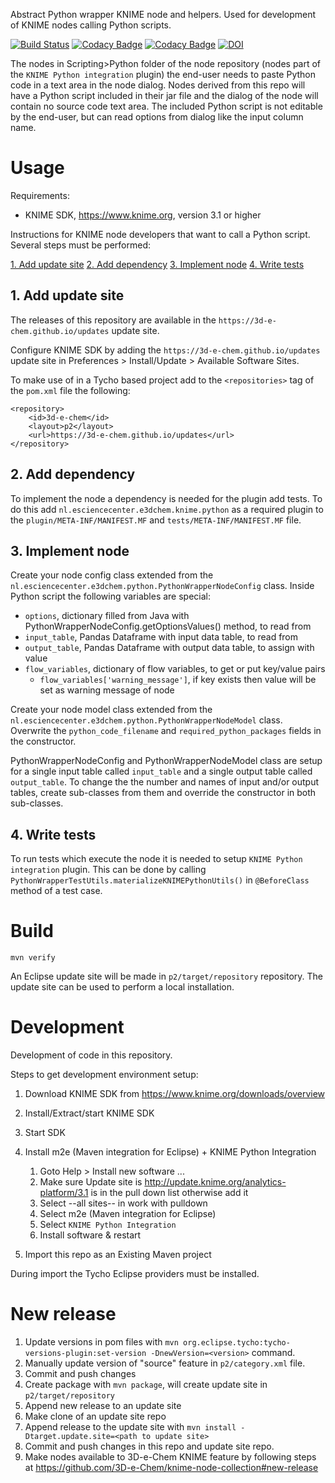 Abstract Python wrapper KNIME node and helpers.
Used for development of KNIME nodes calling Python scripts.

[![Build Status](https://travis-ci.org/3D-e-Chem/knime-python-wrapper.svg?branch=master)](https://travis-ci.org/3D-e-Chem/knime-python-wrapper)
[![Codacy Badge](https://api.codacy.com/project/badge/Grade/a3d5b851ea49449cb30c3ed9c8381335)](https://www.codacy.com/app/3D-e-Chem/knime-python-wrapper?utm_source=github.com&amp;utm_medium=referral&amp;utm_content=3D-e-Chem/knime-python-wrapper&amp;utm_campaign=Badge_Grade)
[![Codacy Badge](https://api.codacy.com/project/badge/Coverage/a3d5b851ea49449cb30c3ed9c8381335)](https://www.codacy.com/app/3D-e-Chem/knime-python-wrapper?utm_source=github.com&utm_medium=referral&utm_content=3D-e-Chem/knime-python-wrapper&utm_campaign=Badge_Coverage)
[![DOI](https://zenodo.org/badge/DOI/10.5281/zenodo.321904.svg)](https://doi.org/10.5281/zenodo.321904)

The nodes in Scripting>Python folder of the node repository (nodes part of the `KNIME Python integration` plugin) the end-user needs to paste Python code in a text area in the node dialog.
Nodes derived from this repo will have a Python script included in their jar file and the dialog of the node will contain no source code text area.
The included Python script is not editable by the end-user, but can read options from dialog like the input column name.

# Usage

Requirements:

* KNIME SDK, https://www.knime.org, version 3.1 or higher

Instructions for KNIME node developers that want to call a Python script.
Several steps must be performed:

[1. Add update site](#1-add-update-site)
[2. Add dependency](#2-add-dependency)
[3. Implement node](#3-implement-node)
[4. Write tests](#4-write-tests)

## 1. Add update site

The releases of this repository are available in the `https://3d-e-chem.github.io/updates` update site.

Configure KNIME SDK by adding  the `https://3d-e-chem.github.io/updates` update site in Preferences > Install/Update > Available Software Sites.

To make use of in a Tycho based project add to the `<repositories>` tag of the `pom.xml` file the following:
```
<repository>
    <id>3d-e-chem</id>
    <layout>p2</layout>
    <url>https://3d-e-chem.github.io/updates</url>
</repository>
```

## 2. Add dependency

To implement the node a dependency is needed for the plugin add tests.
To do this add `nl.esciencecenter.e3dchem.knime.python` as a required plugin to the `plugin/META-INF/MANIFEST.MF` and `tests/META-INF/MANIFEST.MF` file.

## 3. Implement node

Create your node config class extended from the `nl.esciencecenter.e3dchem.python.PythonWrapperNodeConfig` class.
Inside Python script the following variables are special:

* `options`, dictionary filled from Java with PythonWrapperNodeConfig.getOptionsValues() method, to read from
* `input_table`, Pandas Dataframe with input data table, to read from
* `output_table`, Pandas Dataframe with output data table, to assign with value
* `flow_variables`, dictionary of flow variables, to get or put key/value pairs
  * `flow_variables['warning_message']`, if key exists then value will be set as warning message of node

Create your node model class extended from the `nl.esciencecenter.e3dchem.python.PythonWrapperNodeModel` class.
Overwrite the `python_code_filename` and `required_python_packages` fields in the constructor.

PythonWrapperNodeConfig and PythonWrapperNodeModel class are setup for a single input table called `input_table` and a single output table called `output_table`.
To change the the number and names of input and/or output tables, create sub-classes from them and override the constructor in both sub-classes.

## 4. Write tests

To run tests which execute the node it is needed to setup `KNIME Python integration` plugin.
This can be done by calling `PythonWrapperTestUtils.materializeKNIMEPythonUtils()` in `@BeforeClass` method of a test case.

# Build

```
mvn verify
```

An Eclipse update site will be made in `p2/target/repository` repository.
The update site can be used to perform a local installation.

# Development

Development of code in this repository.

Steps to get development environment setup:

1. Download KNIME SDK from https://www.knime.org/downloads/overview
2. Install/Extract/start KNIME SDK
3. Start SDK
4. Install m2e (Maven integration for Eclipse) + KNIME Python Integration

    1. Goto Help > Install new software ...
    2. Make sure Update site is http://update.knime.org/analytics-platform/3.1 is in the pull down list otherwise add it
    3. Select --all sites-- in work with pulldown
    4. Select m2e (Maven integration for Eclipse)
    5. Select `KNIME Python Integration`
    6. Install software & restart

5. Import this repo as an Existing Maven project

During import the Tycho Eclipse providers must be installed.

# New release

1. Update versions in pom files with `mvn org.eclipse.tycho:tycho-versions-plugin:set-version -DnewVersion=<version>` command.
2. Manually update version of "source" feature in `p2/category.xml` file.
3. Commit and push changes
3. Create package with `mvn package`, will create update site in `p2/target/repository`
4. Append new release to an update site
  1. Make clone of an update site repo
  2. Append release to the update site with `mvn install -Dtarget.update.site=<path to update site>`
5. Commit and push changes in this repo and update site repo.
6. Make nodes available to 3D-e-Chem KNIME feature by following steps at https://github.com/3D-e-Chem/knime-node-collection#new-release
